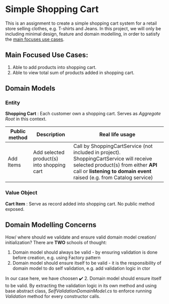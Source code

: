 # Simple Shopping Cart
This is an assignment to create a simple shopping cart system for a retail store selling clothes, e.g. T-shirts and Jeans. In this project, we will only be including minimal design, feature and domain modelling, in order to satisfy the [main focuses use cases](#main-focused-use-cases).

## Main Focused Use Cases: 
1. Able to add products into shopping cart.
2. Able to view total sum of products added in shopping cart.

## Domain Models
### Entity
**Shopping Cart** 
: Each customer own a shopping cart. Serves as _Aggregate Root_ in this context.

| Public method | Description | Real life usage |
| ------------- | ----------- | --------------- |
| Add Items | Add selected product(s) into shopping cart | Call by ShoppingCartService (not included in project). ShoppingCartService will receive selected product(s) from either **API** call or **listening to domain event** raised (e.g. from Catalog service) |

### Value Object
**Cart Item** 
: Serve as record added into shopping cart. No public method exposed.

## Domain Modelling Concerns
How/ where should we validate and ensure valid domain model creation/ initialization?
There are **TWO** schools of thought: 
1. Domain model should always be valid - by ensuring validation is done before creation, e.g. using Factory pattern
2. Domain model should ensure itself to be valid - it is the responsibility of domain model to do self validation, e.g. add validation logic in ctor

In our case here, we have choosen ✔️ 2. Domain model should ensure itself to be valid. By extracting the validation logic in its own method and using base abstract class, _SelfValidationDomainModel.cs_ to enforce running _Validation_ method for every constructor calls.
